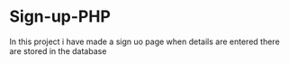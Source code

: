 # Sign-up-PHP
In this project i have made a sign uo page when details are entered there are stored in the database